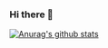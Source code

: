 ### Hi there 👋
[![Anurag's github stats](https://github-readme-stats.vercel.app/api?username=main-voice)](https://github.com/main-voice/github-readme-stats)

<!--
**main-voice/main-voice** is a ✨ _special_ ✨ repository because its `README.md` (this file) appears on your GitHub profile.

Here are some ideas to get you started:

- 🔭 I’m currently working on ...
- 🌱 I’m currently learning ...
- 👯 I’m looking to collaborate on ...
- 🤔 I’m looking for help with ...
- 💬 Ask me about ...
- 📫 How to reach me: ...
- 😄 Pronouns: ...
- ⚡ Fun fact: ...
-->
